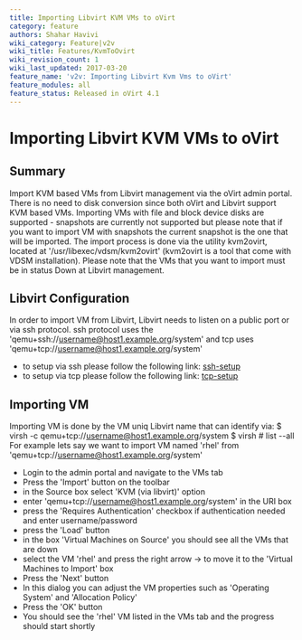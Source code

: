 ```yaml
---
title: Importing Libvirt KVM VMs to oVirt
category: feature
authors: Shahar Havivi
wiki_category: Feature|v2v
wiki_title: Features/KvmToOvirt
wiki_revision_count: 1
wiki_last_updated: 2017-03-20
feature_name: 'v2v: Importing Libvirt Kvm Vms to oVirt'
feature_modules: all
feature_status: Released in oVirt 4.1
---
```


# Importing Libvirt KVM VMs to oVirt

## Summary
Import KVM based VMs from Libvirt management via the oVirt admin portal.
There is no need to disk conversion since both oVirt and Libvirt support KVM based VMs.
Importing VMs with file and block device disks are supported - snapshots are currently not supported but please note that if you want to import VM with snapshots the current snapshot is the one that will be       imported.
The import process is done via the utility kvm2ovirt, located at '/usr/libexec/vdsm/kvm2ovirt' (kvm2ovirt is a tool that come with VDSM installation).
Please note that the VMs that you want to import must be in status Down at Libvirt management.

## Libvirt Configuration
In order to import VM from Libvirt, Libvirt needs to listen on a public port or via ssh protocol.
ssh protocol uses the 'qemu+ssh://username@host1.example.org/system' and tcp uses 'qemu+tcp://username@host1.example.org/system'
- to setup via ssh please follow the following link: [ssh-setup](https://wiki.libvirt.org/page/SSHSetup)
- to setup via tcp please follow the following link: [tcp-setup](http://wiki.libvirt.org/page/Libvirt_daemon_is_not_listening_on_tcp_ports_although_configured_to)

## Importing VM
Importing VM is done by the VM uniq Libvirt name that can identify via:
$ virsh -c qemu+tcp://username@host1.example.org/system
$ virsh # list --all
For example lets say we want to import VM named 'rhel' from 'qemu+tcp://username@host1.example.org/system'
- Login to the admin portal and navigate to the VMs tab
- Press the 'Import' button on the toolbar
- in the Source box select 'KVM (via libvirt)' option
- enter 'qemu+tcp://username@host1.example.org/system' in the URI box
- press the 'Requires Authentication' checkbox if authentication needed and enter username/password
- press the 'Load' button
- in the box 'Virtual Machines on Source' you should see all the VMs that are down
- select the VM 'rhel' and press the right arrow -> to move it to the 'Virtual Machines to Import' box
- Press the 'Next' button
- In this dialog you can adjust the VM properties such as 'Operating System' and 'Allocation Policy'
- Press the 'OK' button
- You should see the 'rhel' VM listed in the VMs tab and the progress should start shortly
